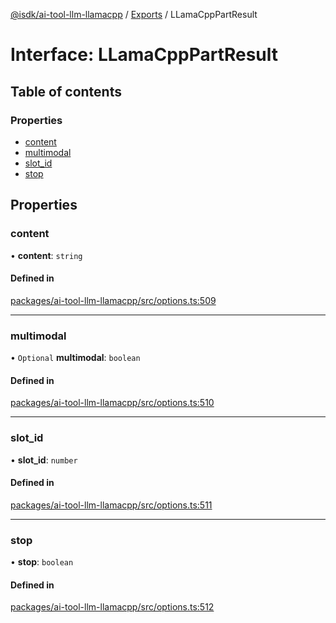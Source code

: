 [@isdk/ai-tool-llm-llamacpp](../README.md) / [Exports](../modules.md) / LLamaCppPartResult

# Interface: LLamaCppPartResult

## Table of contents

### Properties

- [content](LLamaCppPartResult.md#content)
- [multimodal](LLamaCppPartResult.md#multimodal)
- [slot\_id](LLamaCppPartResult.md#slot_id)
- [stop](LLamaCppPartResult.md#stop)

## Properties

### content

• **content**: `string`

#### Defined in

[packages/ai-tool-llm-llamacpp/src/options.ts:509](https://github.com/isdk/ai-tool-llm-llamacpp.js/blob/3661fcccaf352a8c2144d2056aa4c79066d53ee6/src/options.ts#L509)

___

### multimodal

• `Optional` **multimodal**: `boolean`

#### Defined in

[packages/ai-tool-llm-llamacpp/src/options.ts:510](https://github.com/isdk/ai-tool-llm-llamacpp.js/blob/3661fcccaf352a8c2144d2056aa4c79066d53ee6/src/options.ts#L510)

___

### slot\_id

• **slot\_id**: `number`

#### Defined in

[packages/ai-tool-llm-llamacpp/src/options.ts:511](https://github.com/isdk/ai-tool-llm-llamacpp.js/blob/3661fcccaf352a8c2144d2056aa4c79066d53ee6/src/options.ts#L511)

___

### stop

• **stop**: `boolean`

#### Defined in

[packages/ai-tool-llm-llamacpp/src/options.ts:512](https://github.com/isdk/ai-tool-llm-llamacpp.js/blob/3661fcccaf352a8c2144d2056aa4c79066d53ee6/src/options.ts#L512)
